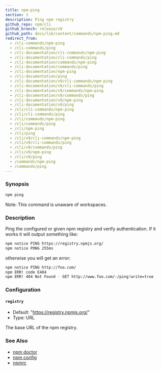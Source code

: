 ```yaml
---
title: npm-ping
section: 1
description: Ping npm registry
github_repo: npm/cli
github_branch: release/v9
github_path: docs/lib/content/commands/npm-ping.md
redirect_from:
  - /cli-commands/npm-ping
  - /cli-commands/ping
  - /cli-documentation/cli-commands/npm-ping
  - /cli-documentation/cli-commands/ping
  - /cli-documentation/commands/npm-ping
  - /cli-documentation/commands/ping
  - /cli-documentation/npm-ping
  - /cli-documentation/ping
  - /cli-documentation/v9/cli-commands/npm-ping
  - /cli-documentation/v9/cli-commands/ping
  - /cli-documentation/v9/commands/npm-ping
  - /cli-documentation/v9/commands/ping
  - /cli-documentation/v9/npm-ping
  - /cli-documentation/v9/ping
  - /cli/cli-commands/npm-ping
  - /cli/cli-commands/ping
  - /cli/commands/npm-ping
  - /cli/commands/ping
  - /cli/npm-ping
  - /cli/ping
  - /cli/v9/cli-commands/npm-ping
  - /cli/v9/cli-commands/ping
  - /cli/v9/commands/ping
  - /cli/v9/npm-ping
  - /cli/v9/ping
  - /commands/npm-ping
  - /commands/ping
---
```


### Synopsis

```bash
npm ping
```

Note: This command is unaware of workspaces.

### Description

Ping the configured or given npm registry and verify authentication.
If it works it will output something like:

```bash
npm notice PING https://registry.npmjs.org/
npm notice PONG 255ms
```
otherwise you will get an error:
```bash
npm notice PING http://foo.com/
npm ERR! code E404
npm ERR! 404 Not Found - GET http://www.foo.com/-/ping?write=true
```

### Configuration

#### `registry`

* Default: "https://registry.npmjs.org/"
* Type: URL

The base URL of the npm registry.



### See Also

* [npm doctor](/cli/v9/commands/npm-doctor)
* [npm config](/cli/v9/commands/npm-config)
* [npmrc](/cli/v9/configuring-npm/npmrc)
